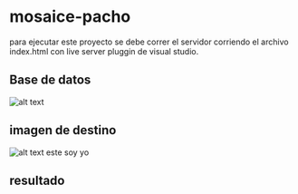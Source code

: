 # mosaice-pacho

para ejecutar este proyecto se debe correr el servidor corriendo el archivo index.html con live server pluggin de visual studio.

## Base de datos 
![alt text](https://i.ibb.co/3MTy5y8/mosaico1.png)

## imagen de destino
![alt text](https://i.ibb.co/DbcNTbm/1.jpg)
este soy yo

## resultado 
